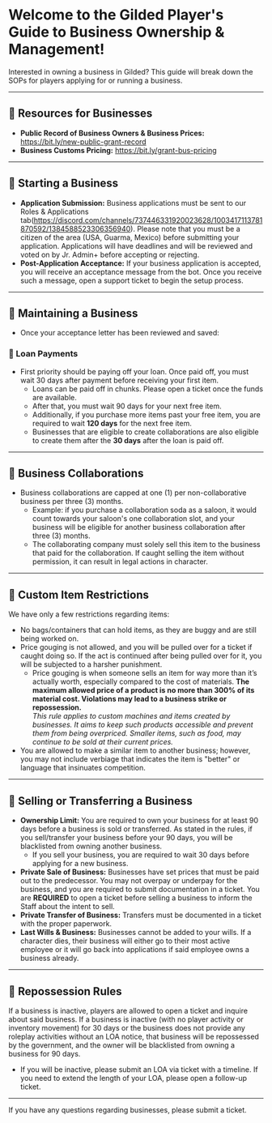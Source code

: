 # Welcome to the Gilded Player's Guide to Business Ownership & Management!

Interested in owning a business in Gilded? This guide will break down the SOPs for players applying for or running a business.

---

## 🔹 Resources for Businesses

- **Public Record of Business Owners & Business Prices:** https://bit.ly/new-public-grant-record
- **Business Customs Pricing:** https://bit.ly/grant-bus-pricing

---

## 🔹 Starting a Business

- **Application Submission:** Business applications must be sent to our Roles & Applications tab(https://discord.com/channels/737446331920023628/1003417113781870592/1384588523306356940). Please note that you must be a citizen of the area (USA, Guarma, Mexico) before submitting your application. Applications will have deadlines and will be reviewed and voted on by Jr. Admin+ before accepting or rejecting.
- **Post-Application Acceptance:** If your business application is accepted, you will receive an acceptance message from the bot. Once you receive such a message, open a support ticket to begin the setup process.

---

## 🔹 Maintaining a Business

- Once your acceptance letter has been reviewed and saved:

### 🔹 Loan Payments
- First priority should be paying off your loan. Once paid off, you must wait 30 days after payment before receiving your first item.
    - Loans can be paid off in chunks. Please open a ticket once the funds are available.
    - After that, you must wait 90 days for your next free item.
    - Additionally, if you purchase more items past your free item, you are required to wait **120 days** for the next free item.
    - Businesses that are eligible to create collaborations are also eligible to create them after the  **30 days** after the loan is paid off.
---

## 🔹 Business Collaborations

- Business collaborations are capped at one (1) per non-collaborative business per three (3) months.
    - Example: if you purchase a collaboration soda as a saloon, it would count towards your saloon's one collaboration slot, and your business will be eligible for another business collaboration after three (3) months.
    - The collaborating company must solely sell this item to the business that paid for the collaboration. If caught selling the item without permission, it can result in legal actions in character.

---

## 🔹 Custom Item Restrictions

We have only a few restrictions regarding items:
- No bags/containers that can hold items, as they are buggy and are still being worked on.
- Price gouging is not allowed, and you will be pulled over for a ticket if caught doing so. If the act is continued after being pulled over for it, you will be subjected to a harsher punishment.
    - Price gouging is when someone sells an item for way more than it’s actually worth, especially compared to the cost of materials. **The maximum allowed price of a product is no more than 300% of its material cost. Violations may lead to a business strike or repossession.**  
   _This rule applies to custom machines and items created by businesses. It aims to keep such products accessible and prevent them from being overpriced. Smaller items, such as food, may continue to be sold at their current prices._
- You are allowed to make a similar item to another business; however, you may not include verbiage that indicates the item is "better" or language that insinuates competition.

---

## 🔹 Selling or Transferring a Business

- **Ownership Limit:** You are required to own your business for at least 90 days before a business is sold or transferred. As stated in the rules, if you sell/transfer your business before your 90 days, you will be blacklisted from owning another business.
    - If you sell your business, you are required to wait 30 days before applying for a new business.
- **Private Sale of Business:** Businesses have set prices that must be paid out to the predecessor. You may not overpay or underpay for the business, and you are required to submit documentation in a ticket. You are **REQUIRED** to open a ticket before selling a business to inform the Staff about the intent to sell.
- **Private Transfer of Business:** Transfers must be documented in a ticket with the proper paperwork.
- **Last Wills & Business:** Businesses cannot be added to your wills. If a character dies, their business will either go to their most active employee or it will go back into applications if said employee owns a business already.

---

## 🔹 Repossession Rules

If a business is inactive, players are allowed to open a ticket and inquire about said business. If a business is inactive (with no player activity or inventory movement) for 30 days or the business does not provide any roleplay activities without an LOA notice, that business will be repossessed by the government, and the owner will be blacklisted from owning a business for 90 days.

- If you will be inactive, please submit an LOA via ticket with a timeline. If you need to extend the length of your LOA, please open a follow-up ticket.

---

If you have any questions regarding businesses, please submit a ticket.
